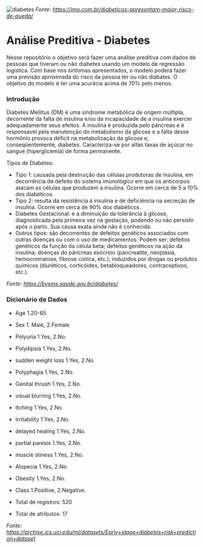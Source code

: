 ![diabetes](https://user-images.githubusercontent.com/91103250/195938546-30462227-1cc9-4025-8005-eb6636e61ec0.jpg)
*Fonte: https://imo.com.br/diabeticos-apresentam-maior-risco-de-queda/*
# Análise Preditiva - Diabetes

Nesse repositório o objetivo será fazer uma análise preditiva com dados de pessoas que tiveram ou não diabetes usando um modelo de regressão logística. Com base nos sintomas apresentados, o modelo poderá fazer uma previsão aproximada do risco da pessoa ter ou não diabates. O objetivo do modelo é ter uma acurácia acima de 70% pelo menos.

### Introdução

Diabetes Mellitus (DM) é uma síndrome metabólica de origem múltipla, decorrente da falta de insulina e/ou da incapacidade de a insulina exercer adequadamente seus efeitos. A insulina é produzida pelo pâncreas e é responsável pela manutenção do metabolismo da glicose e a falta desse hormônio provoca déficit na metabolização da glicose e, conseqüentemente, diabetes. Caracteriza-se por altas taxas de açúcar no sangue (hiperglicemia) de forma permanente.

Tipos de Diabetes:

- Tipo 1: causada pela destruição das células produtoras de insulina, em decorrência de defeito do sistema imunológico em que os anticorpos atacam as células que produzem a insulina. Ocorre em cerca de 5 a 10% dos diabéticos.
- Tipo 2: resulta da resistência à insulina e de deficiência na secreção de insulina. Ocorre em cerca de 90% dos diabéticos.
- Diabetes Gestacional: é a diminuição da tolerância à glicose, diagnosticada pela primeira vez na gestação, podendo ou não persistir após o parto. Sua causa exata ainda não é conhecida.
- Outros tipos: são decorrentes de defeitos genéticos associados com outras doenças ou com o uso de medicamentos. Podem ser: defeitos genéticos da função da célula beta; defeitos genéticos na ação da insulina; doenças do pâncreas exócrino (pancreatite, neoplasia, hemocromatose, fibrose cística, etc.); induzidos por drogas ou produtos químicos (diuréticos, corticóides, betabloqueadores, contraceptivos, etc.).

*Fonte: https://bvsms.saude.gov.br/diabetes/*

### Dicionário de Dados

- Age 1.20-65
- Sex 1. Male, 2.Female
- Polyuria 1.Yes, 2.No.
- Polydipsia 1.Yes, 2.No.
- sudden weight loss 1.Yes, 2.No.
- Polyphagia 1.Yes, 2.No.
- Genital thrush 1.Yes, 2.No.
- visual blurring 1.Yes, 2.No.
- Itching 1.Yes, 2.No.
- Irritability 1.Yes, 2.No.
- delayed healing 1.Yes, 2.No.
- partial paresis 1.Yes, 2.No.
- muscle stiness 1.Yes, 2.No.
- Alopecia 1.Yes, 2.No.
- Obesity 1.Yes, 2.No.
- Class 1.Positive, 2.Negative.

- Total de registros: 520
- Total de atributos: 17

*Fonte: https://archive.ics.uci.edu/ml/datasets/Early+stage+diabetes+risk+prediction+dataset*
